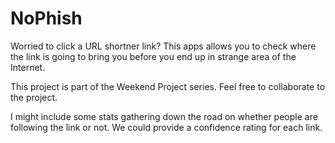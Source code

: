 # NoPhish

Worried to click a URL shortner link? This apps allows you to check where the link is going to bring you before you end up in strange area of the Internet.

This project is part of the Weekend Project series. Feel free to collaborate to the project.

I might include some stats gathering down the road on whether people are following the link or not. We could provide a confidence rating for each link.
